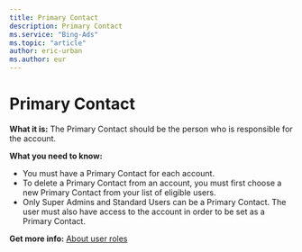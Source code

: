 ```yaml
---
title: Primary Contact
description: Primary Contact
ms.service: "Bing-Ads"
ms.topic: "article"
author: eric-urban
ms.author: eur
---
```


# Primary Contact

**What it is:** The Primary Contact should be the person who is responsible for the account.

**What you need to know:**

- You must have a Primary Contact for each account.
- To delete a Primary Contact from an account, you must first choose a new Primary Contact from your list of eligible users.
- Only Super Admins and Standard Users can be a Primary Contact. The user must also have access to the account in order to be set as a Primary Contact.

**Get more info:**  [About user roles](../hlp_BA_CONC_SSUserRoles.md)


